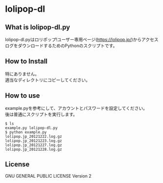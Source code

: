 lolipop-dl
==========

What is lolipop-dl.py
---------------------

lolipop-dl.pyはロリポップ!ユーザー専用ページ(<https://lolipop.jp/>)からアクセスログをダウンロードするためのPythonのスクリプトです。

How to Install
--------------

特にありません。  
適当なディレクトリにコピーしてください。

How to use
----------

example.pyを参考にして、アカウントとパスワードを設定してください。  
後は普通にスクリプトを実行します。

    $ ls
    example.py lolipop-dl.py
    $ python example.py
    lolipop.jp_20121222.log.gz
    lolipop.jp_20121223.log.gz
    lolipop.jp_20121227.log.gz
    lolipop.jp_20121228.log.gz

License
-------

GNU GENERAL PUBLIC LICENSE Version 2
